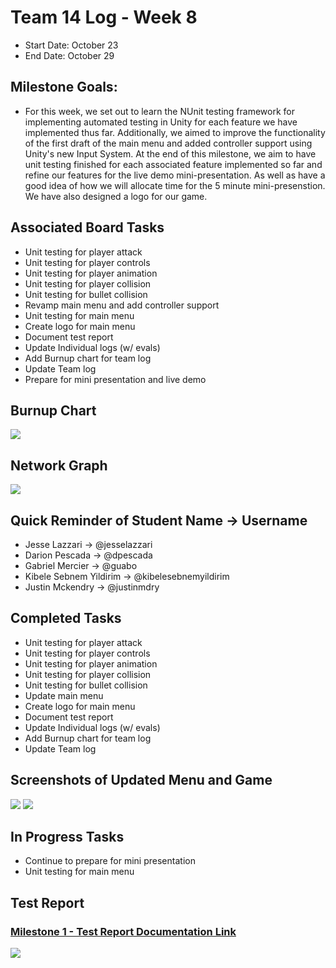 # Team 14 Log - Week 8
- Start Date: October 23
- End Date: October 29

## Milestone Goals:
- For this week, we set out to learn the NUnit testing framework for implementing automated testing in Unity for each feature we have implemented thus far. Additionally, we aimed to improve the functionality of the first draft of the main menu and added controller support using Unity's new Input System. At the end of this milestone, we aim to have unit testing finished for each associated feature implemented so far and refine our features for the live demo mini-presentation. As well as have a good idea of how we will allocate time for the 5 minute mini-presenstion. We have also designed a logo for our game. 

## Associated Board Tasks
- Unit testing for player attack 
- Unit testing for player controls 
- Unit testing for player animation 
- Unit testing for player collision 
- Unit testing for bullet collision 
- Revamp main menu and add controller support
- Unit testing for main menu
- Create logo for main menu
- Document test report
- Update Individual logs (w/ evals)
- Add Burnup chart for team log
- Update Team log
- Prepare for mini presentation and live demo

## Burnup Chart
![](screenshots/burnup_chart_week8.JPG)

## Network Graph
![](screenshots/networkgraph_week8.png)

## Quick Reminder of Student Name → Username
- Jesse Lazzari → @jesselazzari
- Darion Pescada → @dpescada
- Gabriel Mercier → @guabo
- Kibele Sebnem Yildirim → @kibelesebnemyildirim
- Justin Mckendry → @justinmdry

## Completed Tasks
- Unit testing for player attack 
- Unit testing for player controls 
- Unit testing for player animation 
- Unit testing for player collision 
- Unit testing for bullet collision 
- Update main menu
- Create logo for main menu
- Document test report
- Update Individual logs (w/ evals)
- Add Burnup chart for team log
- Update Team log

## Screenshots of Updated Menu and Game
![](screenshots/updated_menu.JPG)
![](screenshots/game_screenshot.PNG)


## In Progress Tasks
- Continue to prepare for mini presentation
- Unit testing for main menu

## Test Report 
### [Milestone 1 - Test Report Documentation Link](https://github.com/COSC-499-W2023/year-long-project-team-14/blob/d333264cca30bf54437f0083fbc6bd36f96a2825/tests/Test_log.md)

![](screenshots/week8_task_jesse1.JPG)
